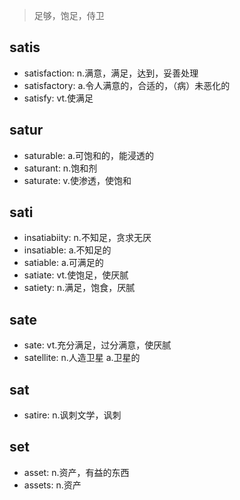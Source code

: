 > 足够，饱足，侍卫

## satis

- satisfaction: n.满意，满足，达到，妥善处理
- satisfactory: a.令人满意的，合适的，（病）未恶化的
- satisfy: vt.使满足

## satur

- saturable: a.可饱和的，能浸透的
- saturant: n.饱和剂
- saturate: v.使渗透，使饱和

## sati

- insatiabiity: n.不知足，贪求无厌
- insatiable: a.不知足的
- satiable: a.可满足的
- satiate: vt.使饱足，使厌腻
- satiety: n.满足，饱食，厌腻

## sate

- sate: vt.充分满足，过分满意，使厌腻
- satellite: n.人造卫星 a.卫星的

## sat

- satire: n.讽刺文学，讽刺

## set

- asset: n.资产，有益的东西
- assets: n.资产